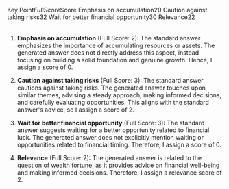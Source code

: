 <table>

Key Point$Full Score$Score
Emphasis on accumulation$2$0
Caution against taking risks$3$2
Wait for better financial opportunity$3$0
Relevance$2$2

</table>

1. **Emphasis on accumulation** (Full Score: 2): The standard answer emphasizes the importance of accumulating resources or assets. The generated answer does not directly address this aspect, instead focusing on building a solid foundation and genuine growth. Hence, I assign a score of 0.

2. **Caution against taking risks** (Full Score: 3): The standard answer cautions against taking risks. The generated answer touches upon similar themes, advising a steady approach, making informed decisions, and carefully evaluating opportunities. This aligns with the standard answer's advice, so I assign a score of 2.

3. **Wait for better financial opportunity** (Full Score: 3): The standard answer suggests waiting for a better opportunity related to financial luck. The generated answer does not explicitly mention waiting or opportunities related to financial timing. Therefore, I assign a score of 0.

4. **Relevance** (Full Score: 2): The generated answer is related to the question of wealth fortune, as it provides advice on financial well-being and making informed decisions. Therefore, I assign a relevance score of 2.
